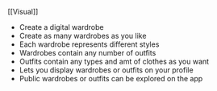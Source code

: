 [[Visual]]

- Create a digital wardrobe
- Create as many wardrobes as you like
- Each wardrobe represents different styles
- Wardrobes contain any number of outfits
- Outfits contain any types and amt of clothes as you want
- Lets you display wardrobes or outfits on your profile
- Public wardrobes or outfits can be explored on the app